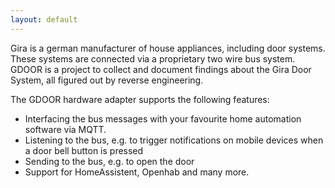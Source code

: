 ```yaml
---
layout: default
---
```


Gira is a german manufacturer of house appliances, including door systems. These systems are connected via a proprietary two wire bus system. GDOOR is a project to collect and document findings about the Gira Door System, all figured out by reverse engineering.

The GDOOR hardware adapter supports the following features:
- Interfacing the bus messages with your favourite home automation software via MQTT.
- Listening to the bus, e.g. to trigger notifications on mobile devices when a door bell button is pressed
- Sending to the bus, e.g. to open the door
- Support for HomeAssistent, Openhab and many more.
